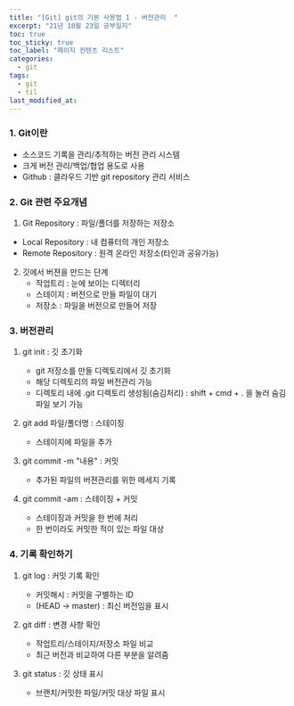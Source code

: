 ```yaml
---
title: "[Git] git의 기본 사용법 1 - 버전관리  "
excerpt: "21년 10월 23일 공부일지"
toc: true
toc_sticky: true
toc_label: "페이지 컨텐츠 리스트"
categories:
  - git
tags:
  - git
  - til
last_modified_at:
---
```


### **1. Git이란**
- 소스코드 기록을 관리/추적하는 버전 관리 시스템
- 크게 버전 관리/백업/협업 용도로 사용
- Github : 클라우드 기반 git repository 관리 서비스

### **2. Git 관련 주요개념**

1. Git Repository : 파일/폴더를 저장하는 저장소
  - Local Repository : 내 컴퓨터의 개인 저장소
  - Remote Repository : 원격 온라인 저장소(타인과 공유가능)

2. 깃에서 버젼을 만드는 단계  
   - 작업트리 : 눈에 보이는 디렉터리
   - 스테이지 : 버전으로 만들 파일이 대기
   - 저장소 : 파일을 버전으로 만들어 저장

### **3. 버전관리**

  1. git init : 깃 초기화
      - git 저장소를 만들 디렉토리에서 깃 초기화
      - 해당 디렉토리의 파일 버전관리 가능
      - 디렉토리 내에 .git 디렉토리 생성됨(숨김처리)
        : shift + cmd + . 을 눌러 숨김파일 보기 가능

  2. git add 파일/폴더명 : 스테이징
      - 스테이지에 파일을 추가

  3. git commit -m "내용" : 커밋
      - 추가된 파일의 버젼관리를 위한 메세지 기록

  4.  git commit -am : 스테이징 + 커밋
      - 스테이징과 커밋을 한 번에 처리
      - 한 번이라도 커밋한 적이 있는 파일 대상
  
### **4. 기록 확인하기**

  1. git log : 커밋 기록 확인
      - 커밋해시 : 커밋을 구별하는 ID
      - (HEAD -> master) : 최신 버전임을 표시

  2. git diff : 변경 사항 확인
      - 작업트리/스테이지/저장소 파일 비교
      - 최근 버전과 비교하여 다른 부분을 알려줌

  3. git status : 깃 상태 표시
      - 브랜치/커밋한 파일/커밋 대상 파일 표시

